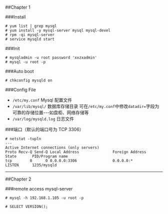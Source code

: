 ##Chapter 1

###Install

	# yum list | grep mysql
	# yum install -y mysql-server mysql mysql-devel
	# rpm -qi mysql-server
	# service mysqld start

###Init

	# mysqladmin -u root password 'xxzxadmin'
	# mysql -u root -p

###Auto boot

	# chkconfig mysqld on

###Config File

* `/etc/my.conf`	 Mysql 配置文件
* `/var/lib/mysql/`	 数据库存储目录 可在`/etc/my.conf`中修改`datadir=`字段为可靠的存储位置---如盘柜、网络存储等
* `/var/log/mysqld.log`	 日志文件

###端口（默认的端口号为 TCP 3306）
	
	# netstat -tupln
	---
	Active Internet connections (only servers)
	Proto Recv-Q Send-Q Local Address               Foreign Address             State       PID/Program name   
	tcp        0      0 0.0.0.0:3306                0.0.0.0:*                   LISTEN      1235/mysqld       
---

##Chapter 2

###remote access mysql-server

	# mysql -h 192.168.1.105 -u root -p

	# SELECT VERSION();



